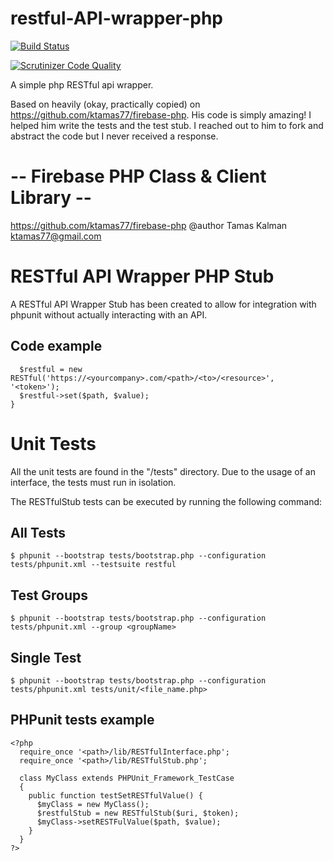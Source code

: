 restful-API-wrapper-php
=======================

[![Build Status](https://drone.io/github.com/brianpilati/restful-api-wrapper-php/status.png)](https://drone.io/github.com/brianpilati/restful-api-wrapper-php/latest)

[![Scrutinizer Code Quality](https://scrutinizer-ci.com/g/brianpilati/restful-api-wrapper-php/badges/quality-score.png?s=15dcc5b665a72e9d2b930570c786c8dd79a120ff)](https://scrutinizer-ci.com/g/brianpilati/restful-api-wrapper-php/)

A simple php RESTful api wrapper.

Based on heavily (okay, practically copied) on https://github.com/ktamas77/firebase-php. His code is simply amazing! I helped him write the tests and the test stub. I reached out to him to fork and abstract the code but I never received a response.

-- Firebase PHP Class & Client Library -- 
=========================================
https://github.com/ktamas77/firebase-php
@author Tamas Kalman <ktamas77@gmail.com>

RESTful API Wrapper PHP Stub
============================
A RESTful API Wrapper Stub has been created to allow for integration with phpunit without actually interacting with an API.

Code example
------------

```
  $restful = new RESTful('https://<yourcompany>.com/<path>/<to>/<resource>', '<token>');
  $restful->set($path, $value);
}
```

Unit Tests
==========

All the unit tests are found in the "/tests" directory. Due to the usage of an interface, the tests must run in isolation.

The RESTfulStub tests can be executed by running the following command:

All Tests
---------

```
$ phpunit --bootstrap tests/bootstrap.php --configuration tests/phpunit.xml --testsuite restful 
```

Test Groups
-----------
```
$ phpunit --bootstrap tests/bootstrap.php --configuration tests/phpunit.xml --group <groupName> 
```

Single Test 
-----------
```
$ phpunit --bootstrap tests/bootstrap.php --configuration tests/phpunit.xml tests/unit/<file_name.php>
```

PHPunit tests example
---------------------

```
<?php
  require_once '<path>/lib/RESTfulInterface.php';
  require_once '<path>/lib/RESTfulStub.php';

  class MyClass extends PHPUnit_Framework_TestCase
  {
    public function testSetRESTfulValue() {
      $myClass = new MyClass();
      $restfulStub = new RESTfulStub($uri, $token);
      $myClass->setRESTFulValue($path, $value);
    }
  }
?>
```

